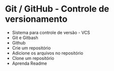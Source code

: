 # Git / GitHub - Controle de  versionamento

- Sistema para controle de versão - VCS
- Git e Gitbash
- Github
- Crie um repositório
- Adicione os arquivos no repositório
- Clone um repositório
- Aprenda Readme